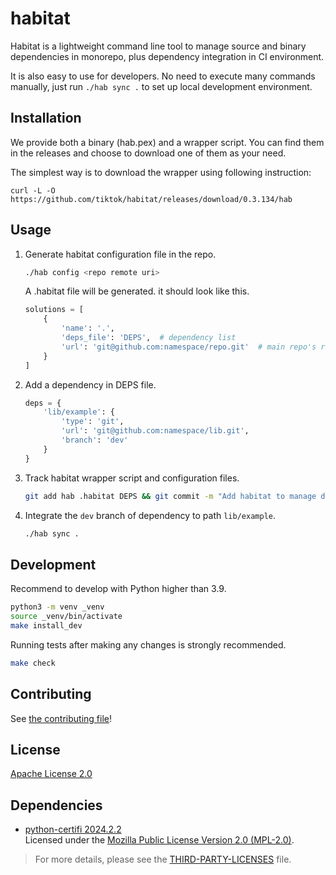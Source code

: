 # habitat

Habitat is a lightweight command line tool to manage source and binary dependencies in monorepo, plus dependency
integration in CI environment.

It is also easy to use for developers. No need to execute many commands manually, just run `./hab sync .` to set up
local development environment.

## Installation

We provide both a binary (hab.pex) and a wrapper script. You can find them in the releases and choose to download one of them as your need.

The simplest way is to download the wrapper using following instruction:
```shell
curl -L -O https://github.com/tiktok/habitat/releases/download/0.3.134/hab
```

## Usage

1. Generate habitat configuration file in the repo.

   ```bash
   ./hab config <repo remote uri>
   ```

   A .habitat file will be generated. it should look like this.
   ```python
   solutions = [
       {
           'name': '.',
           'deps_file': 'DEPS',  # dependency list
           'url': 'git@github.com:namespace/repo.git'  # main repo's remote url
       }
   ]
   ```

2. Add a dependency in DEPS file.
   ```python
   deps = {
       'lib/example': {
           'type': 'git',
           'url': 'git@github.com:namespace/lib.git',
           'branch': 'dev'
       }
   }
   ```

3. Track habitat wrapper script and configuration files.

   ```bash
   git add hab .habitat DEPS && git commit -m "Add habitat to manage dependencies."
   ```

4. Integrate the `dev` branch of dependency to path `lib/example`.

   ```bash
   ./hab sync .
   ```

## Development

Recommend to develop with Python higher than 3.9.

```bash
python3 -m venv _venv
source _venv/bin/activate
make install_dev
```

Running tests after making any changes is strongly recommended.

```bash
make check
```

## Contributing

See [the contributing file](./CONTRIBUTING.md)!

## License

[Apache License 2.0](./LICENSE)

## Dependencies

- [python-certifi 2024.2.2](https://github.com/certifi/python-certifi)  
  Licensed under the [Mozilla Public License Version 2.0 (MPL-2.0)](https://www.mozilla.org/en-US/MPL/2.0/).

> For more details, please see the [THIRD-PARTY-LICENSES](./THIRD-PARTY-LICENSES) file.
